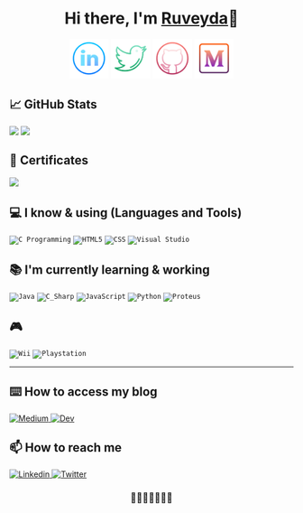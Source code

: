 

<div align="center">
  <h1>Hi there, I'm <a href="https://iamruveyda.github.io/">Ruveyda</a>👋</h1> 	   
</div>


<div align="center">

<a href="https://www.linkedin.com/in/iamruveyda/"><img height="70" alt="Linkedin" src="https://raw.githubusercontent.com/iamruveyda/images/dcc32c5462b403fb6dacac352ff02ed58ef8ee84/Social%20Media/linkedin.svg" ></a>
<a href="http://twitter.com/iamruveyda"><img height="70" alt="Twitter" src="https://raw.githubusercontent.com/iamruveyda/images/dcc32c5462b403fb6dacac352ff02ed58ef8ee84/Social%20Media/twitter.svg" ></a>
<a href="https://github.com/iamruveyda"><img height="70" alt="Github" src="https://raw.githubusercontent.com/iamruveyda/images/dcc32c5462b403fb6dacac352ff02ed58ef8ee84/Social%20Media/github.svg" ></a>
<a href="https://medium.com/@iamruveyda"><img height="70" alt="Medium" src="https://raw.githubusercontent.com/iamruveyda/images/dcc32c5462b403fb6dacac352ff02ed58ef8ee84/Social%20Media/medium.svg" ></a>


</div>


<!--
**iamruveyda/iamruveyda** is a ✨ _special_ ✨ repository because its `README.md` (this file) appears on your GitHub profile.

Here are some ideas to get you started:

- 🔭 I’m currently working on ...
- 🌱 I’m currently learning ...
- 👯 I’m looking to collaborate on ...
- 🤔 I’m looking for help with ...
- 💬 Ask me about ...
- 📫 How to reach me: ...
- 😄 Pronouns: ...
- ⚡ Fun fact: ...

-->



## 📈 GitHub Stats

<p float="center">
	<a href="https://github.com/anuraghazra/github-readme-stats"> <img  src="https://github-readme-stats.vercel.app/api?username=iamruveyda&show_icons=true&include_all_commits=true&hide=contribs,prs,issues&theme=tokyonight" /></a>
  <a href="https://github.com/anuraghazra/github-readme-stats"> <img  src="https://github-readme-stats.vercel.app/api/top-langs/?username=iamruveyda&layout=compact&theme=tokyonight"/></a>
 
</p>


## 📜 Certificates


<a href="https://github.com/iamruveyda/My-Certificates" target="_blank">
<p float="center">
  <img  src="https://github-readme-stats.vercel.app/api/pin/?username=iamruveyda&repo=My-Certificates&theme=merko" />
 
</p>
</a>


## 💻 I know & using (Languages and Tools)

<code><img height="40" title="C Programming" src="https://raw.githubusercontent.com/iamruveyda/iamruveyda/4bfa3a8e011a2e53c2122cb484b41a0e0795ba06/img/c-programming.svg"></code>
<code><img height="40" title="HTML5" src="https://raw.githubusercontent.com/iamruveyda/iamruveyda/4bfa3a8e011a2e53c2122cb484b41a0e0795ba06/img/html5.svg"></code>
<code><img height="40" title="CSS" src="https://raw.githubusercontent.com/iamruveyda/iamruveyda/4bfa3a8e011a2e53c2122cb484b41a0e0795ba06/img/css.svg"></code>
<code><img height="40" title="Visual Studio " src="https://github.com/iamruveyda/iamruveyda/blob/master/img/visual_studio.png?raw=true"></code>


## 📚 I'm currently learning & working

<code><img height="40" title="Java" src="https://raw.githubusercontent.com/iamruveyda/iamruveyda/4bfa3a8e011a2e53c2122cb484b41a0e0795ba06/img/java.svg"></code>
<code><img height="40" title="C_Sharp" src="https://github.com/iamruveyda/iamruveyda/blob/master/img/C_Sharp.png?raw=true"></code>
<code><img height="40" title="JavaScript" src="https://raw.githubusercontent.com/iamruveyda/iamruveyda/4bfa3a8e011a2e53c2122cb484b41a0e0795ba06/img/javascript.svg"></code>
<code><img height="40" title="Python" src="https://raw.githubusercontent.com/iamruveyda/iamruveyda/4bfa3a8e011a2e53c2122cb484b41a0e0795ba06/img/python.svg"></code>
<code><img height="40" title="Proteus" src="https://github.com/iamruveyda/iamruveyda/blob/master/img/proteus.png?raw=true"></code>


## 🎮 
<code><img height="70" title="Wii" src="https://raw.githubusercontent.com/iamruveyda/iamruveyda/4bfa3a8e011a2e53c2122cb484b41a0e0795ba06/svg/00wii.svg"></code>
<code><img height="60" title="Playstation" src="https://raw.githubusercontent.com/iamruveyda/iamruveyda/4bfa3a8e011a2e53c2122cb484b41a0e0795ba06/svg/00play.svg"></code>


<hr>


## ⌨️ How to access my blog

<a href="https://medium.com/@iamruveyda" target="_blank"> <img border="0" alt="Medium" src="https://raw.githubusercontent.com/iamruveyda/iamruveyda/4bfa3a8e011a2e53c2122cb484b41a0e0795ba06/img/medium.svg" > </a>
<a href="https://dev.to/iamruveyda" target="_blank"> <img border="0" alt="Dev" src="https://raw.githubusercontent.com/iamruveyda/iamruveyda/4bfa3a8e011a2e53c2122cb484b41a0e0795ba06/img/devto.svg" > </a>

## 📫 How to reach me

<a href="https://www.linkedin.com/in/iamruveyda/" target="_blank"> <img border="0" alt="Linkedin" src="https://raw.githubusercontent.com/iamruveyda/iamruveyda/4bfa3a8e011a2e53c2122cb484b41a0e0795ba06/img/linkedin.svg" > </a>
<a href="http://twitter.com/iamruveyda" target="_blank"> <img border="0" alt="Twitter" src="https://raw.githubusercontent.com/iamruveyda/iamruveyda/4bfa3a8e011a2e53c2122cb484b41a0e0795ba06/img/twitter.svg" > </a>

<div align="center">
  <h3>🌚🌘🌗🌝🌓🌒🌚</h3>	   
</div>
